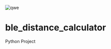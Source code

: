![qwe](https://user-images.githubusercontent.com/56837694/130447224-9ada87a0-0a75-4350-9593-d71348b32aea.gif)
# ble_distance_calculator
Python Project
